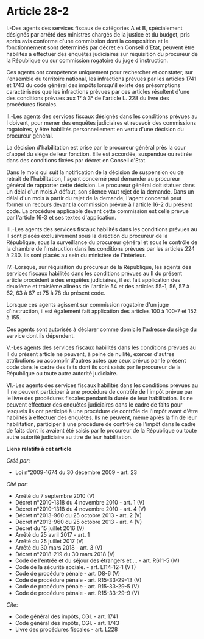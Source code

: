 # Article 28-2

I.-Des agents des services fiscaux de catégories A et B, spécialement désignés par arrêté des ministres chargés de la justice
et du budget, pris après avis conforme d'une commission dont la composition et le fonctionnement sont déterminés par décret
en Conseil d'Etat, peuvent être habilités à effectuer des enquêtes judiciaires sur réquisition du procureur de la République
ou sur commission rogatoire du juge d'instruction. 

Ces agents ont compétence uniquement pour rechercher et constater, sur l'ensemble du territoire national, les infractions
prévues par les articles 1741 et 1743 du code général des impôts lorsqu'il existe des présomptions caractérisées que les
infractions prévues par ces articles résultent d'une des conditions prévues aux 1° à 3° de l'article L. 228 du livre des
procédures fiscales. 

II.-Les agents des services fiscaux désignés dans les conditions prévues au I doivent, pour mener des enquêtes judiciaires et
recevoir des commissions rogatoires, y être habilités personnellement en vertu d'une décision du procureur général. 

La décision d'habilitation est prise par le procureur général près la cour d'appel du siège de leur fonction. Elle est
accordée, suspendue ou retirée dans des conditions fixées par décret en Conseil d'Etat. 

Dans le mois qui suit la notification de la décision de suspension ou de retrait de l'habilitation, l'agent concerné peut
demander au procureur général de rapporter cette décision. Le procureur général doit statuer dans un délai d'un mois.A
défaut, son silence vaut rejet de la demande. Dans un délai d'un mois à partir du rejet de la demande, l'agent concerné peut
former un recours devant la commission prévue à l'article 16-2 du présent code. La procédure applicable devant cette
commission est celle prévue par l'article 16-3 et ses textes d'application. 

III.-Les agents des services fiscaux habilités dans les conditions prévues au II sont placés exclusivement sous la direction
du procureur de la République, sous la surveillance du procureur général et sous le contrôle de la chambre de l'instruction
dans les conditions prévues par les articles 224 à 230. Ils sont placés au sein du ministère de l'intérieur. 

IV.-Lorsque, sur réquisition du procureur de la République, les agents des services fiscaux habilités dans les conditions
prévues au II du présent article procèdent à des enquêtes judiciaires, il est fait application des deuxième et troisième
alinéas de l'article 54 et des articles 55-1, 56, 57 à 62, 63 à 67 et 75 à 78 du présent code. 

Lorsque ces agents agissent sur commission rogatoire d'un juge d'instruction, il est également fait application des articles
100 à 100-7 et 152 à 155. 

Ces agents sont autorisés à déclarer comme domicile l'adresse du siège du service dont ils dépendent.

V.-Les agents des services fiscaux habilités dans les conditions prévues au II du présent article ne peuvent, à peine de
nullité, exercer d'autres attributions ou accomplir d'autres actes que ceux prévus par le présent code dans le cadre des
faits dont ils sont saisis par le procureur de la République ou toute autre autorité judiciaire. 

VI.-Les agents des services fiscaux habilités dans les conditions prévues au II ne peuvent participer à une procédure de
contrôle de l'impôt prévue par le livre des procédures fiscales pendant la durée de leur habilitation. Ils ne peuvent
effectuer des enquêtes judiciaires dans le cadre de faits pour lesquels ils ont participé à une procédure de contrôle de
l'impôt avant d'être habilités à effectuer des enquêtes. Ils ne peuvent, même après la fin de leur habilitation, participer à
une procédure de contrôle de l'impôt dans le cadre de faits dont ils avaient été saisis par le procureur de la République ou
toute autre autorité judiciaire au titre de leur habilitation.

**Liens relatifs à cet article**

_Créé par_:

  - Loi n°2009-1674 du 30 décembre 2009 - art. 23

_Cité par_:

  - Arrêté du 7 septembre 2010 (V)
  - Décret n°2010-1318 du 4 novembre 2010 - art. 1 (V)
  - Décret n°2010-1318 du 4 novembre 2010 - art. 4 (V)
  - Décret n°2013-960 du 25 octobre 2013 - art. 2 (V)
  - Décret n°2013-960 du 25 octobre 2013 - art. 4 (V)
  - Décret du 15 juillet 2016 (V)
  - Arrêté du 25 avril 2017 - art. 1
  - Arrêté du 25 juillet 2017 (V)
  - Arrêté du 30 mars 2018 - art. 3 (V)
  - Décret n°2018-219 du 30 mars 2018 (V)
  - Code de l'entrée et du séjour des étrangers et ... - art. R611-5 (M)
  - Code de la sécurité sociale. - art. L114-12-1 (VT)
  - Code de procédure pénale - art. D8-6 (V)
  - Code de procédure pénale - art. R15-33-29-13 (V)
  - Code de procédure pénale - art. R15-33-29-5 (V)
  - Code de procédure pénale - art. R15-33-29-9 (V)

_Cite_:

  - Code général des impôts, CGI. - art. 1741
  - Code général des impôts, CGI. - art. 1743
  - Livre des procédures fiscales - art. L228
